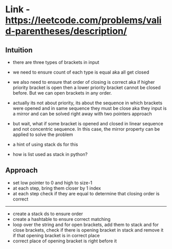 # Link - https://leetcode.com/problems/valid-parentheses/description/

## Intuition 
- there are three types of brackets in input 
- we need to ensure count of each type is equal aka all get closed
- we also need to ensure that order of closing is correct aka if higher priority bracket is open then a lower priority bracket cannot be closed before. But we can open brackets in any order. 
- actually its not about priority, its about the sequence in which brackets were opened and in same sequence they must be close aka they input is a mirror and can be solved right away with two pointers approach
- but wait, what if some bracket is opened and closed in linear sequence and not concentric sequence. In this case, the mirror property can be applied to solve the problem
- a hint of using stack ds for this 

- how is list used as stack in python? 


## Approach
- set low pointer to 0 and high to size-1
- at each step, bring them closer by 1 index
- at each step check if they are equal to determine that closing order is correct
---
- create a stack ds to ensure order
- create a hashtable to ensure correct matching
- loop over the string and for open brackets, add them to stack and for close brackets, check if there is opening bracket in stack and remove it if that opening bracket is in correct place
- correct place of opening bracket is right before it 

##